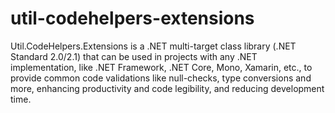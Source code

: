 # util-codehelpers-extensions

Util.CodeHelpers.Extensions is a .NET multi-target class library (.NET Standard 2.0/2.1) that can be used in projects with any .NET implementation, like .NET Framework, .NET Core, Mono, Xamarin, etc., to provide common code validations like null-checks, type conversions and more, enhancing productivity and code legibility, and reducing development time.
